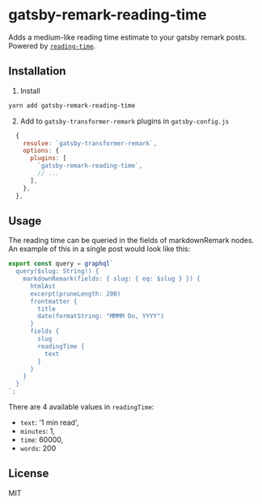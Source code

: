 # gatsby-remark-reading-time

Adds a medium-like reading time estimate to your gatsby remark posts. Powered by [`reading-time`](https://github.com/ngryman/reading-time).

## Installation

1. Install

```bash
yarn add gatsby-remark-reading-time
```

2. Add to `gatsby-transformer-remark` plugins in `gatsby-config.js`

```jsx
  {
    resolve: `gatsby-transformer-remark`,
    options: {
      plugins: [
        `gatsby-remark-reading-time`,
        // ...
      ],
    },
  },
```

## Usage

The reading time can be queried in the fields of markdownRemark nodes. An example of this in a single post would look like this:

```jsx
export const query = graphql`
  query($slug: String!) {
    markdownRemark(fields: { slug: { eq: $slug } }) {
      htmlAst
      excerpt(pruneLength: 200)
      frontmatter {
        title
        date(formatString: "MMMM Do, YYYY")
      }
      fields {
        slug
        readingTime {
          text
        }
      }
    }
  }
`;
```

There are 4 available values in `readingTime`:

- `text`: '1 min read',
- `minutes`: 1,
- `time`: 60000,
- `words`: 200

## License

MIT
